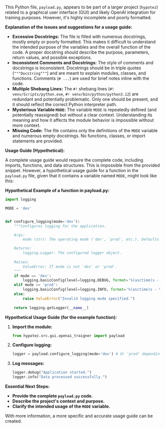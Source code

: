 This Python file, `payload.py`, appears to be part of a larger project (`hypotez`) related to a graphical user interface (GUI) and likely OpenAI integration for training purposes.  However, it's highly incomplete and poorly formatted.

**Explanation of the issues and suggestions for a usage guide:**

* **Excessive Docstrings:**  The file is filled with numerous docstrings, mostly empty or poorly formatted.  This makes it difficult to understand the intended purpose of the variables and the overall function of the code.  A proper docstring should describe the purpose, parameters, return values, and possible exceptions.
* **Inconsistent Comments and Docstrings:**  The style of comments and docstrings is inconsistent.  Docstrings should be in triple quotes (`"""Docstring"""`) and are meant to explain modules, classes, and functions.  Comments (`# ...`) are used for brief notes inline with the code.
* **Multiple Shebang Lines:**  The `#!` shebang lines (`#! venv/Scripts/python.exe`, `#! venv/bin/python/python3.12`) are redundant and potentially problematic.  Only one should be present, and it should reflect the correct Python interpreter path.
* **Mysterious Variable `MODE`:**  The variable `MODE` is repeatedly defined (and potentially reassigned) but without a clear context.  Understanding its meaning and how it affects the module behavior is impossible without more context.
* **Missing Code:**  The file contains only the definitions of the `MODE` variable and numerous empty docstrings.  No functions, classes, or import statements are provided.

**Usage Guide (Hypothetical):**

A complete usage guide would require the complete code, including imports, functions, and data structures.  This is impossible from the provided snippet.  However, a hypothetical usage guide for a function in the `payload.py` file, given that it contains a variable named `MODE`, might look like this:

**Hypothetical Example of a function in payload.py:**

```python
import logging

MODE = 'dev'


def configure_logging(mode='dev'):
    """Configures logging for the application.

    Args:
        mode (str): The operating mode ('dev', 'prod', etc.). Defaults to 'dev'.

    Returns:
        logging.Logger: The configured logger object.
    
    Raises:
        ValueError: If mode is not 'dev' or 'prod'.
    """
    if mode == 'dev':
        logging.basicConfig(level=logging.DEBUG, format='%(asctime)s - %(levelname)s - %(message)s')
    elif mode == 'prod':
        logging.basicConfig(level=logging.INFO, format='%(asctime)s - %(levelname)s - %(message)s', filename='app.log', filemode='a')
    else:
        raise ValueError("Invalid logging mode specified.")
        
    return logging.getLogger(__name__)
```

**Hypothetical Usage Guide (for the example function):**

1. **Import the module:**

   ```python
   from hypotez.src.gui.openai_trаigner import payload
   ```

2. **Configure logging:**

   ```python
   logger = payload.configure_logging(mode='dev') # Or 'prod' depending on need
   ```

3. **Log messages:**

   ```python
   logger.debug("Application started.")
   logger.info("Data processed successfully.")
   ```


**Essential Next Steps:**

* **Provide the complete `payload.py` code.**
* **Describe the project's context and purpose.**
* **Clarify the intended usage of the `MODE` variable.**

With more information, a more specific and accurate usage guide can be created.
